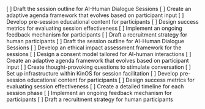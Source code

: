 [ ] Draft the session outline for AI-Human Dialogue Sessions
[ ] Create an adaptive agenda framework that evolves based on participant input
[ ] Develop pre-session educational content for participants
[ ] Design success metrics for evaluating session effectiveness
[ ] Implement an ongoing feedback mechanism for participants
[ ] Draft a recruitment strategy for human participants
[ ] Draft the session outline for AI-Human Dialogue Sessions
[ ] Develop an ethical impact assessment framework for the sessions
[ ] Design a consent model tailored for AI-human interactions
[ ] Create an adaptive agenda framework that evolves based on participant input
[ ] Create thought-provoking questions to stimulate conversation
[ ] Set up infrastructure within KinOS for session facilitation
[ ] Develop pre-session educational content for participants
[ ] Design success metrics for evaluating session effectiveness
[ ] Create a detailed timeline for each session phase
[ ] Implement an ongoing feedback mechanism for participants
[ ] Draft a recruitment strategy for human participants